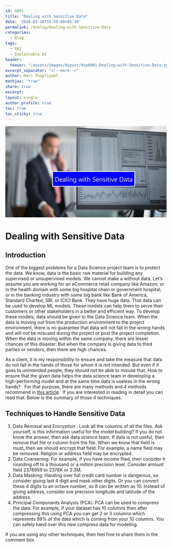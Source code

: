 ```yaml
---
id: 6001    
title: "Dealing with Sensitive Data"
date: '2020-03-10T15:50:00+05:30'
permalink: /dsblog/Dealing-with-Sensitive-Data
categories:
  - Blog
tags:
  - XAI
  - Explainable AI
header:
  teaser: "/assets/images/dspost/dsp6001-Dealing-with-Sensitive-Data.jpg"
excerpt_separator: "<!--more-->"   
author: Hari Thapliyaal   
mathjax: "true"
share: true
excerpt:   
layout: single   
author_profile: true   
toc: true   
toc_sticky: true
---
```

![XAI](/assets/images/dspost/dsp6001-Dealing-with-Sensitive-Data.jpg)   

# Dealing with Sensitive Data   

## Introduction
One of the biggest problems for a Data Science project team is to protect the data. We know, data is the basic raw material for building any supervised or unsupervised models. We cannot make a without data. Let’s assume you are working for an eCommerce retail company like Amazon; or in the health domain with some big hospital chain or government hospital; or in the banking industry with some big bank like Bank of America, Standard Charted, SBI, or ICICI Bank. They have huge data. That data can be used to develop ML models. These models can help them to serve their customers or other stakeholders in a better and efficient way. To develop these models, data should be given to the Data Science team. When the data is moving out from the production environment to the project environment, there is no guarantee that data will not fall in the wrong hands and will not be misused during the project or post the project completion. When the data is moving within the same company, there are lesser chances of this disaster. But when the company is giving data to third parties or vendors, then there are high chances.

As a client, it is my responsibility to ensure and take the measure that data do not fall in the hands of those for whom it is not intended. But even if it goes to unintended people, they should not be able to misuse that. How to ensure that the given data helps the data science team in developing a high-performing model and at the same time data is useless in the wrong hands?   For that purpose, there are many methods and 4 methods recommend in [this article](https://medium.com/lizuna/beacon-the-use-of-principal-components-analysis-to-mask-sensitive-data-in-machine-learning-7904b01445d0).  If you are interested in reading in detail you can read that. Below is the summary of those 4 techniques.

## Techniques to Handle Sensitive Data

1.  Data Removal and Encryption : Look all the columns of all the files. Ask yourself, is this information useful for the model building? If you do not know the answer, then ask data science team. If data is not useful, then remove that file or column from the file. When we know that field is must, then we should encrypt that field. For example, a name field may be removed. Religion or address field may be encrypted.
2.  Data Coarsening: For example, if you have income filed, then consider it rounding off to a thousand or a million precision level. Consider amount field 2378959 to 2378K or 2.3M.
3.  Data Masking: Handing over full credit card number is dangerous, so consider giving last 4 digit and mask other digits. Or you can convert these 4 digits to an octave number, so 8 can be written as 10. Instead of giving address, consider low precision longitude and latitude of the address.
4.  Principal Components Analysis (PCA): PCA can be used to compress the data. For example, if your dataset has 10 columns then after compressing this using PCA you can get 2 or 3 columns which represents 99% of the data which is coming from your 10 columns. You can safely hand over this new compress data for modeling.

If you are using any other techniques, then feel free to share them in the comment box.
